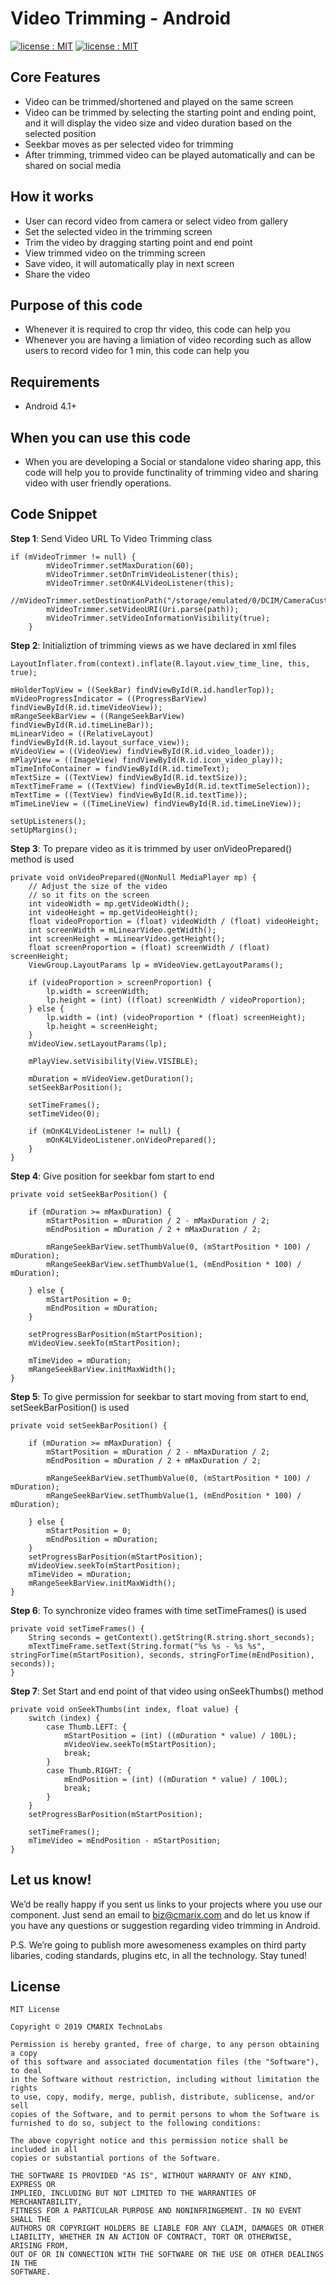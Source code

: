 # Video Trimming - Android #
<a target="_blank" href="LICENSE"><img src="https://img.shields.io/badge/licence-MIT-brightgreen.svg" alt="license : MIT"></a>
<a target="_blank" href="https://www.cmarix.com/android-application-development-services.html"><img src="https://img.shields.io/badge/platform-android-blue.svg" alt="license : MIT"></a>

## Core Features ##

 - Video can be trimmed/shortened and played on the same screen
 - Video can be trimmed by selecting the starting point and ending point, and it will display the video size and video duration based on the selected position
 - Seekbar moves as per selected video for trimming
 - After trimming, trimmed video can be played automatically and can be shared on social media

## How it works ##

 - User can record video from camera or select video from gallery
 - Set the selected video in the trimming screen
 - Trim the video by dragging starting point and end point
 - View trimmed video on the trimming screen
 - Save video, it will automatically play in next screen
 - Share the video

## Purpose of this code ##

 - Whenever it is required to crop thr video, this code can help you
 - Whenever you are having a limiation of video recording such as allow users to record video for 1 min, this code can help you


## Requirements ##

 - Android 4.1+ 

## When you can use this code ##

 - When you are developing a Social or standalone video sharing app, this code will help you to provide functinality of trimming video and sharing video with user friendly operations.

## Code Snippet ##

**Step 1**: Send Video URL To Video Trimming class

    if (mVideoTrimmer != null) {
            mVideoTrimmer.setMaxDuration(60);
            mVideoTrimmer.setOnTrimVideoListener(this);
            mVideoTrimmer.setOnK4LVideoListener(this);
            //mVideoTrimmer.setDestinationPath("/storage/emulated/0/DCIM/CameraCustom/");
            mVideoTrimmer.setVideoURI(Uri.parse(path));
            mVideoTrimmer.setVideoInformationVisibility(true);
        }
**Step 2**: Initializtion of trimming views as we have declared in xml files

	LayoutInflater.from(context).inflate(R.layout.view_time_line, this, true);
	
	mHolderTopView = ((SeekBar) findViewById(R.id.handlerTop));
	mVideoProgressIndicator = ((ProgressBarView) findViewById(R.id.timeVideoView));
	mRangeSeekBarView = ((RangeSeekBarView) findViewById(R.id.timeLineBar));
	mLinearVideo = ((RelativeLayout) findViewById(R.id.layout_surface_view));
	mVideoView = ((VideoView) findViewById(R.id.video_loader));
	mPlayView = ((ImageView) findViewById(R.id.icon_video_play));
	mTimeInfoContainer = findViewById(R.id.timeText);
	mTextSize = ((TextView) findViewById(R.id.textSize));
	mTextTimeFrame = ((TextView) findViewById(R.id.textTimeSelection));
	mTextTime = ((TextView) findViewById(R.id.textTime));
	mTimeLineView = ((TimeLineView) findViewById(R.id.timeLineView));
	
	setUpListeners();
	setUpMargins();
        
 
**Step 3**: To prepare video as it is trimmed by user onVideoPrepared() method is used
  

    private void onVideoPrepared(@NonNull MediaPlayer mp) {
        // Adjust the size of the video
        // so it fits on the screen
        int videoWidth = mp.getVideoWidth();
        int videoHeight = mp.getVideoHeight();
        float videoProportion = (float) videoWidth / (float) videoHeight;
        int screenWidth = mLinearVideo.getWidth();
        int screenHeight = mLinearVideo.getHeight();
        float screenProportion = (float) screenWidth / (float) screenHeight;
        ViewGroup.LayoutParams lp = mVideoView.getLayoutParams();

        if (videoProportion > screenProportion) {
            lp.width = screenWidth;
            lp.height = (int) ((float) screenWidth / videoProportion);
        } else {
            lp.width = (int) (videoProportion * (float) screenHeight);
            lp.height = screenHeight;
        }
        mVideoView.setLayoutParams(lp);

        mPlayView.setVisibility(View.VISIBLE);

        mDuration = mVideoView.getDuration();
        setSeekBarPosition();

        setTimeFrames();
        setTimeVideo(0);

        if (mOnK4LVideoListener != null) {
            mOnK4LVideoListener.onVideoPrepared();
        }
    }


**Step 4**: Give position for seekbar fom start to end

    private void setSeekBarPosition() {

        if (mDuration >= mMaxDuration) {
            mStartPosition = mDuration / 2 - mMaxDuration / 2;
            mEndPosition = mDuration / 2 + mMaxDuration / 2;

            mRangeSeekBarView.setThumbValue(0, (mStartPosition * 100) / mDuration);
            mRangeSeekBarView.setThumbValue(1, (mEndPosition * 100) / mDuration);

        } else {
            mStartPosition = 0;
            mEndPosition = mDuration;
        }

        setProgressBarPosition(mStartPosition);
        mVideoView.seekTo(mStartPosition);

        mTimeVideo = mDuration;
        mRangeSeekBarView.initMaxWidth();
    }


 **Step 5**: To give permission for seekbar to start moving from start to end, setSeekBarPosition() is used 
 

    private void setSeekBarPosition() {

        if (mDuration >= mMaxDuration) {
            mStartPosition = mDuration / 2 - mMaxDuration / 2;
            mEndPosition = mDuration / 2 + mMaxDuration / 2;

            mRangeSeekBarView.setThumbValue(0, (mStartPosition * 100) / mDuration);
            mRangeSeekBarView.setThumbValue(1, (mEndPosition * 100) / mDuration);

        } else {
            mStartPosition = 0;
            mEndPosition = mDuration;
        }
        setProgressBarPosition(mStartPosition);
        mVideoView.seekTo(mStartPosition);
        mTimeVideo = mDuration;
        mRangeSeekBarView.initMaxWidth();
    }
    

 **Step 6**: To synchronize video frames with time setTimeFrames() is used
 


    private void setTimeFrames() {
        String seconds = getContext().getString(R.string.short_seconds);
        mTextTimeFrame.setText(String.format("%s %s - %s %s", stringForTime(mStartPosition), seconds, stringForTime(mEndPosition), seconds));
    }


 **Step 7**: Set Start and end point of that video using onSeekThumbs() method

    private void onSeekThumbs(int index, float value) {
        switch (index) {
            case Thumb.LEFT: {
                mStartPosition = (int) ((mDuration * value) / 100L);
                mVideoView.seekTo(mStartPosition);
                break;
            }
            case Thumb.RIGHT: {
                mEndPosition = (int) ((mDuration * value) / 100L);
                break;
            }
        }
        setProgressBarPosition(mStartPosition);

        setTimeFrames();
        mTimeVideo = mEndPosition - mStartPosition;
    }


## Let us know! ##
We’d be really happy if you sent us links to your projects where you use our component. Just send an email to [biz@cmarix.com](mailto:biz@cmarix.com "biz@cmarix.com") and do let us know if you have any questions or suggestion regarding video trimming in Android.

P.S. We’re going to publish more awesomeness examples on third party libaries, coding standards, plugins etc, in all the technology. Stay tuned!

## License ##

	MIT License
	
	Copyright © 2019 CMARIX TechnoLabs
	
	Permission is hereby granted, free of charge, to any person obtaining a copy
	of this software and associated documentation files (the "Software"), to deal
	in the Software without restriction, including without limitation the rights
	to use, copy, modify, merge, publish, distribute, sublicense, and/or sell
	copies of the Software, and to permit persons to whom the Software is
	furnished to do so, subject to the following conditions:
	
	The above copyright notice and this permission notice shall be included in all
	copies or substantial portions of the Software.
	
	THE SOFTWARE IS PROVIDED "AS IS", WITHOUT WARRANTY OF ANY KIND, EXPRESS OR
	IMPLIED, INCLUDING BUT NOT LIMITED TO THE WARRANTIES OF MERCHANTABILITY,
	FITNESS FOR A PARTICULAR PURPOSE AND NONINFRINGEMENT. IN NO EVENT SHALL THE
	AUTHORS OR COPYRIGHT HOLDERS BE LIABLE FOR ANY CLAIM, DAMAGES OR OTHER
	LIABILITY, WHETHER IN AN ACTION OF CONTRACT, TORT OR OTHERWISE, ARISING FROM,
	OUT OF OR IN CONNECTION WITH THE SOFTWARE OR THE USE OR OTHER DEALINGS IN THE
	SOFTWARE.
